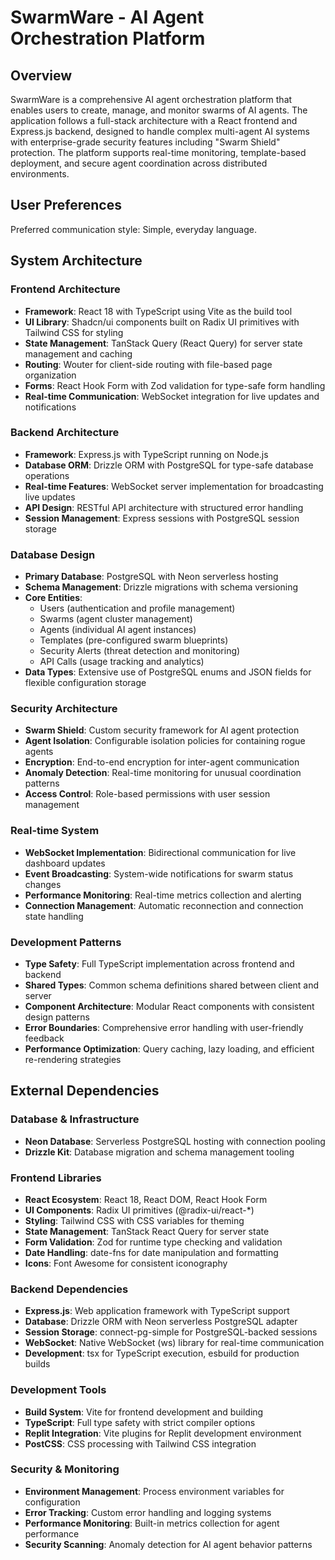 # SwarmWare - AI Agent Orchestration Platform

## Overview

SwarmWare is a comprehensive AI agent orchestration platform that enables users to create, manage, and monitor swarms of AI agents. The application follows a full-stack architecture with a React frontend and Express.js backend, designed to handle complex multi-agent AI systems with enterprise-grade security features including "Swarm Shield" protection. The platform supports real-time monitoring, template-based deployment, and secure agent coordination across distributed environments.

## User Preferences

Preferred communication style: Simple, everyday language.

## System Architecture

### Frontend Architecture
- **Framework**: React 18 with TypeScript using Vite as the build tool
- **UI Library**: Shadcn/ui components built on Radix UI primitives with Tailwind CSS for styling
- **State Management**: TanStack Query (React Query) for server state management and caching
- **Routing**: Wouter for client-side routing with file-based page organization
- **Forms**: React Hook Form with Zod validation for type-safe form handling
- **Real-time Communication**: WebSocket integration for live updates and notifications

### Backend Architecture
- **Framework**: Express.js with TypeScript running on Node.js
- **Database ORM**: Drizzle ORM with PostgreSQL for type-safe database operations
- **Real-time Features**: WebSocket server implementation for broadcasting live updates
- **API Design**: RESTful API architecture with structured error handling
- **Session Management**: Express sessions with PostgreSQL session storage

### Database Design
- **Primary Database**: PostgreSQL with Neon serverless hosting
- **Schema Management**: Drizzle migrations with schema versioning
- **Core Entities**: 
  - Users (authentication and profile management)
  - Swarms (agent cluster management)
  - Agents (individual AI agent instances)
  - Templates (pre-configured swarm blueprints)
  - Security Alerts (threat detection and monitoring)
  - API Calls (usage tracking and analytics)
- **Data Types**: Extensive use of PostgreSQL enums and JSON fields for flexible configuration storage

### Security Architecture
- **Swarm Shield**: Custom security framework for AI agent protection
- **Agent Isolation**: Configurable isolation policies for containing rogue agents
- **Encryption**: End-to-end encryption for inter-agent communication
- **Anomaly Detection**: Real-time monitoring for unusual coordination patterns
- **Access Control**: Role-based permissions with user session management

### Real-time System
- **WebSocket Implementation**: Bidirectional communication for live dashboard updates
- **Event Broadcasting**: System-wide notifications for swarm status changes
- **Performance Monitoring**: Real-time metrics collection and alerting
- **Connection Management**: Automatic reconnection and connection state handling

### Development Patterns
- **Type Safety**: Full TypeScript implementation across frontend and backend
- **Shared Types**: Common schema definitions shared between client and server
- **Component Architecture**: Modular React components with consistent design patterns
- **Error Boundaries**: Comprehensive error handling with user-friendly feedback
- **Performance Optimization**: Query caching, lazy loading, and efficient re-rendering strategies

## External Dependencies

### Database & Infrastructure
- **Neon Database**: Serverless PostgreSQL hosting with connection pooling
- **Drizzle Kit**: Database migration and schema management tooling

### Frontend Libraries
- **React Ecosystem**: React 18, React DOM, React Hook Form
- **UI Components**: Radix UI primitives (@radix-ui/react-*)
- **Styling**: Tailwind CSS with CSS variables for theming
- **State Management**: TanStack React Query for server state
- **Form Validation**: Zod for runtime type checking and validation
- **Date Handling**: date-fns for date manipulation and formatting
- **Icons**: Font Awesome for consistent iconography

### Backend Dependencies
- **Express.js**: Web application framework with TypeScript support
- **Database**: Drizzle ORM with Neon serverless PostgreSQL adapter
- **Session Storage**: connect-pg-simple for PostgreSQL-backed sessions
- **WebSocket**: Native WebSocket (ws) library for real-time communication
- **Development**: tsx for TypeScript execution, esbuild for production builds

### Development Tools
- **Build System**: Vite for frontend development and building
- **TypeScript**: Full type safety with strict compiler options
- **Replit Integration**: Vite plugins for Replit development environment
- **PostCSS**: CSS processing with Tailwind CSS integration

### Security & Monitoring
- **Environment Management**: Process environment variables for configuration
- **Error Tracking**: Custom error handling and logging systems
- **Performance Monitoring**: Built-in metrics collection for agent performance
- **Security Scanning**: Anomaly detection for AI agent behavior patterns
